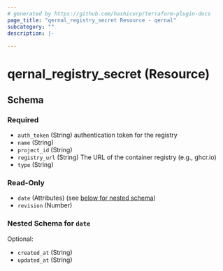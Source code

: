 ```yaml
---
# generated by https://github.com/hashicorp/terraform-plugin-docs
page_title: "qernal_registry_secret Resource - qernal"
subcategory: ""
description: |-
  
---
```


# qernal_registry_secret (Resource)





<!-- schema generated by tfplugindocs -->
## Schema

### Required

- `auth_token` (String) authentication token for the registry
- `name` (String)
- `project_id` (String)
- `registry_url` (String) The URL of the container registry (e.g., ghcr.io)
- `type` (String)

### Read-Only

- `date` (Attributes) (see [below for nested schema](#nestedatt--date))
- `revision` (Number)

<a id="nestedatt--date"></a>
### Nested Schema for `date`

Optional:

- `created_at` (String)
- `updated_at` (String)

